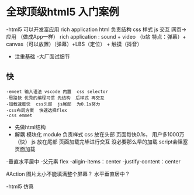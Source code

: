 # 全球顶级html5 入门案例

-html5
    可以开发富应用 rich application
    html 负责结构
    css 样式
    js  交互
    网页->应用 （做成App一样） rich application : sound + video （b站 特点：弹幕）+ canvas（可以放置）（弹幕）+LBS（定位） + 触摸（抖音）

- 注重基础
    -大厂面试细节
## 快
    -emeet 输入语法 vscode 内置  css selector
    -思路快 优秀的编程习惯 先结构  后样式 再交互
    -加载速度快  css头部  js尾部  为0.1s努力
    -css布局方案  快速选择flex
    -css emmet 


- 先做html结构
- 解耦 模块化<!--  <link rel="stylesheet" href="./common.css"> -->  module 负责样式
    css 放在头部 页面每快0.1s， 用户多1000万（快）
    js 放在尾部  页面加载完毕进行交互 没必要那么早的加载 script会阻塞页面加载

-垂直水平居中
    -父元素 flex
    -aligin-items：center
    -justify-content：center



#Action
图片太小不能填满整个屏幕？
水平垂直居中？

-html5 仿真

